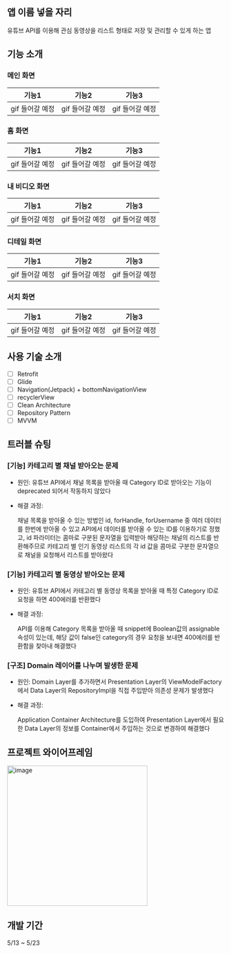 ## 앱 이름 넣을 자리
유튜브 API를 이용해 관심 동영상을 리스트 형태로 저장 및 관리할 수 있게 하는 앱

## 기능 소개

### 메인 화면

|기능1|기능2|기능3|
|:-----:|:-----:|:-----:|
| gif 들어갈 예정 | gif 들어갈 예정 | gif 들어갈 예정 |

### 홈 화면

|기능1|기능2|기능3|
|:-----:|:-----:|:-----:|
| gif 들어갈 예정 | gif 들어갈 예정 | gif 들어갈 예정 |

### 내 비디오 화면  

|기능1|기능2|기능3|
|:-----:|:-----:|:-----:|
| gif 들어갈 예정 | gif 들어갈 예정 | gif 들어갈 예정 |

### 디테일 화면

|기능1|기능2|기능3|
|:-----:|:-----:|:-----:|
| gif 들어갈 예정 | gif 들어갈 예정 | gif 들어갈 예정 |

### 서치 화면

|기능1|기능2|기능3|
|:-----:|:-----:|:-----:|
| gif 들어갈 예정 | gif 들어갈 예정 | gif 들어갈 예정 |

## 사용 기술 소개

- [ ] Retrofit
- [ ] Glide
- [ ] Navigation(Jetpack) + bottomNavigationView
- [ ] recyclerView
- [ ] Clean Architecture
- [ ] Repository Pattern
- [ ] MVVM

## 트러블 슈팅

### [기능] 카테고리 별 채널 받아오는 문제
- 원인: 유튜브 API에서 채널 목록을 받아올 때 Category ID로 받아오는 기능이 deprecated 되어서 작동하지 않았다
- 해결 과정:

  채널 목록을 받아올 수 있는 방법인 id, forHandle, forUsername 중 여러 데이터를 한번에 받아올 수 있고 API에서 데이터를 받아올 수 있는 ID를 이용하기로 정했고, 
  id 파라미터는 콤마로 구분된 문자열을 입력받아 해당하는 채널의 리스트를 반환해주므로 카테고리 별 인기 동영상 리스트의 각 id 값을 콤마로 구분한 문자열으로 채널을 요청해서 리스트를 받아왔다

### [기능] 카테고리 별 동영상 받아오는 문제
- 원인: 유튜브 API에서 카테고리 별 동영상 목록을 받아올 때 특정 Category ID로 요청을 하면 400에러를 반환했다
- 해결 과정:

  API를 이용해 Category 목록을 받아올 때 snippet에 Boolean값의 assignable 속성이 있는데, 해당 값이 false인 category의 경우 요청을 보내면 400에러를 반환함을 찾아내 해결했다

### [구조] Domain 레이어를 나누며 발생한 문제
- 원인: Domain Layer를 추가하면서 Presentation Layer의 ViewModelFactory에서 Data Layer의 RepositoryImpl을 직접 주입받아 의존성 문제가 발생했다
- 해결 과정:

  Application Container Architecture를 도입하여 Presentation Layer에서 필요한 Data Layer의 정보를 Container에서 주입하는 것으로 변경하여 해결했다
  
## 프로젝트 와이어프레임

<img width="325" alt="image" src="https://github.com/Android-3rd-team-3/Y-Media-App/assets/157380033/5798e715-5f1f-4be7-94e8-342c4be64cc3">


## 개발 기간
5/13 ~ 5/23 
